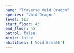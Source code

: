 ```yaml
---
name: "Traverse Void Dragon"
species: "Void Dragon"
level: 113
start_floor: 43
end_floor: 45
patrol: false
mimic: false
abilities: ['Void Breath']
---
```

